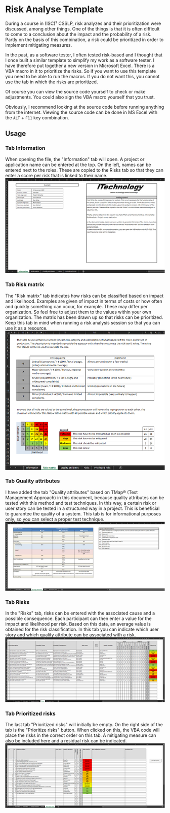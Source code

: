 # Risk Analyse Template

During a course in (ISC)² CSSLP, risk analyzes and their prioritization were discussed, among other things. One of the things is that it is often difficult to come to a conclusion about the impact and the probability of a risk. Partly on the basis of this combination, a risk could be prioritized in order to implement mitigating measures.

In the past, as a software tester, I often tested risk-based and I thought that I once built a similar template to simplify my work as a software tester. I have therefore put together a new version in Microsoft Excel. There is a VBA macro in it to prioritize the risks. So if you want to use this template you need to be able to run the macros. If you do not want this, you cannot use the tab in which the risks are prioritized.

Of course you can view the source code yourself to check or make adjustments. You could also sign the VBA macro yourself that you trust.

Obviously, I recommend looking at the source code before running anything from the internet. Viewing the source code can be done in MS Excel with the ```ALT``` + ```F11``` key combination.

## Usage

### Tab Information
When opening the file, the "Information" tab will open. A project or application name can be entered at the top.
On the left, names can be entered next to the roles. These are copied to the Risks tab so that they can enter a score per risk that is linked to their name.
![Alt text](/Screenshots/Tab%20-%2001%20-%20Information.png "Tab - Information")


### Tab Risk matrix
The "Risk matrix" tab indicates how risks can be classified based on impact and likelihood. Examples are given of impact in terms of costs or how often and quickly something can occur, for example. These may differ per organization. So feel free to adjust them to the values within your own organization. The matrix has been drawn up so that risks can be prioritized. Keep this tab in mind when running a risk analysis session so that you can use it as a resource.
![Alt text](/Screenshots/Tab%20-%2002%20-%20Risk%20matrix.png "Tab - Risk matrix")


### Tab Quality attributes
I have added the tab "Quality attributes" based on TMap® (Test Management Approach) in this document, because quality attributes can be tested with this method and test techniques. In this way, a certain risk or user story can be tested in a structured way in a project. This is beneficial to guarantee the quality of a system. This tab is for informational purposes only, so you can select a proper test technique.
![Alt text](/Screenshots/Tab%20-%2003%20-%20Quality%20attributes.png "Tab - Quality attributes")


### Tab Risks
In the "Risks" tab, risks can be entered with the associated cause and a possible consequence. Each participant can then enter a value for the impact and likelihood per risk. Based on this data, an average value is obtained for the risk classification. In this tab you can indicate which user story and which quality attribute can be associated with a risk.
![Alt text](/Screenshots/Tab%20-%2004%20-%20Risks.png "Tab - Risks")


### Tab Prioritized risks
The last tab "Prioritized risks" will initially be empty. On the right side of the tab is the "Prioritize risks" button. When clicked on this, the VBA code will place the risks in the correct order on this tab. A mitigating measure can also be included here and a residual risk can be indicated.
![Alt text](/Screenshots/Tab%20-%2005%20-%20Prioritzed%20risks.png "Tab - Prioritized risks")
